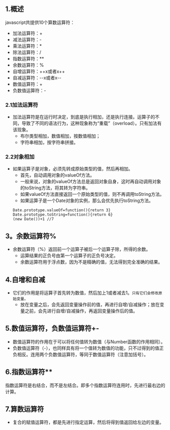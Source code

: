 ## 1.概述
javascript共提供10个算数运算符：
* 加法运算符：+
* 减法运算符：-
* 乘法运算符：*
* 除法运算符：/
* 指数运算符：**
* 余数运算符：%
* 自增运算符：++x或者x++
* 自减运算符：--x或者x--
* 数值运算符：+
* 负数值运算符：-
### 2.1加法运算符
+ 加法运算符是在运行时决定，到底是执行相加，还是执行连接。运算子的不同，导致了不同的语法行为，这种现象称为“重载”（overload）。只有加法有该现象。
  * 布尔类型相加，数值相加，按数值相加；
  * 字符串相加，按字符串拼接。
### 2.2对象相加
+ 如果运算子是对象，必须先转成原始类型的值，然后再相加。
  * 首先，自动调用对象的valueOf方法。
  * 一般来说，对象的valueOf方法总是返回对象自身，这时再自动调用对象的toString方法，将其转为字符串。
  * 如果valueOf方法直接返回一个原始类型的值，则不再调用toString方法。
  * 如果运算子是一个Date对象的实例，那么会优先执行toString方法。
  ```
  Date.prototype.valueOf=function(){return 3}
  Date.prototype.toString=function(){return 6}
  (new Date())+1 //7
  ```
## 3。余数运算符%
+ 余数运算符（%）返回前一个运算子被后一个运算子除，所得的余数。
  * 运算结果的正负号由第一个运算子的正负号决定。
  * 余数运算符用于浮点数，因为不是精确的值，无法得到完全准确的结果。
## 4.自增和自减
+ 它们的作用是将运算子首先转为数值，然后加上1或者减去1。`只有它们会修改原始变量。`
  * 放在变量之后，会先返回变量操作前的值，再进行自增/自减操作；放在变量之前，会先进行自增/自减操作，再返回变量操作后的值。
## 5.数值运算符，负数值运算符+-
+ 数值运算符的作用在于可以将任何值转为数值（与Number函数的作用相同）。
+ 负数值运算符（-），也同样具有将一个值转为数值的功能，只不过得到的值正负相反。连用两个负数值运算符，等同于数值运算符（注意加括号）。
## 6.指数运算符**
指数运算符是右结合，而不是左结合。即多个指数运算符连用时，先进行最右边的计算。
## 7.算数运算符
+ 复合的赋值运算符，都是先进行指定运算，然后将得到值返回给左边的变量。